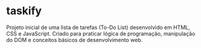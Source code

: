 # taskify
Projeto inicial de uma lista de tarefas (To-Do List) desenvolvido em HTML, CSS e JavaScript. Criado para praticar lógica de programação, manipulação do DOM e conceitos básicos de desenvolvimento web.
